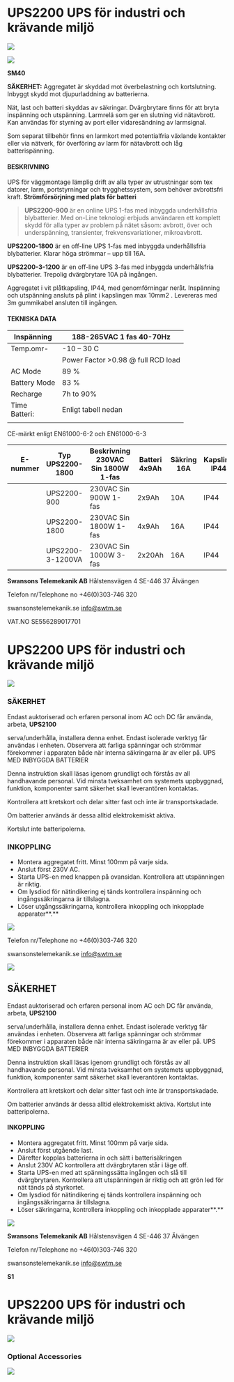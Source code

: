 # **UPS2200**  UPS för industri och krävande miljö

![](_page_0_Picture_1.jpeg)

![](_page_0_Picture_2.jpeg)

 **SM40** 

**SÄKERHET:** Aggregatet är skyddad mot överbelastning och kortslutning. Inbyggt skydd mot djupurladdning av batterierna.

Nät, last och batteri skyddas av säkringar. Dvärgbrytare finns för att bryta inspänning och utspänning. Larmrelä som ger en slutning vid nätavbrott. Kan användas för styrning av port eller vidaresändning av larmsignal.

Som separat tillbehör finns en larmkort med potentialfria växlande kontakter eller via nätverk, för överföring av larm för nätavbrott och låg batterispänning.

#### **BESKRIVNING**

UPS för väggmontage lämplig drift av alla typer av utrustningar som tex datorer, larm, portstyrningar och trygghetssystem, som behöver avbrottsfri kraft.  **Strömförsörjning med plats för batteri**

> **UPS2200-900** är en online UPS 1-fas med inbyggda underhållsfria blybatterier. Med on-Line teknologi erbjuds användaren ett komplett skydd för alla typer av problem på nätet såsom: avbrott, över och underspänning, transienter, frekvensvariationer, mikroavbrott.

**UPS2200-1800** är en off-line UPS 1-fas med inbyggda underhållsfria blybatterier. Klarar höga strömmar – upp till 16A.

**UPS2200-3-1200** är en off-line UPS 3-fas med inbyggda underhållsfria blybatterier. Trepolig dvärgbrytare 10A på ingången.

Aggregatet i vit plåtkapsling, IP44, med genomförningar neråt. Inspänning och utspänning ansluts på plint i kapslingen max 10mm2 . Levereras med 3m gummikabel ansluten till ingången.

#### **TEKNISKA DATA**

| Inspänning       | 188-265VAC 1 fas 40-70Hz           |
|------------------|------------------------------------|
| Temp.omr-        | -10 – 30 C                         |
|                  | Power Factor >0.98 @ full RCD load |
| AC Mode          | 89 %                               |
| Battery Mode     | 83 %                               |
| Recharge         | 7h to 90%                          |
| Time<br>Batteri: | Enligt tabell nedan                |
|                  |                                    |

CE-märkt enligt EN61000-6-2 och EN61000-6-3

| E-<br>nummer | Typ<br>UPS2200-1800 | Beskrivning<br>230VAC Sin 1800W 1-fas | Batteri<br>4x9Ah | Säkring<br>16A | Kapsling<br>IP44 | BxHxD mm<br>600x342x210 |
|--------------|---------------------|---------------------------------------|------------------|----------------|------------------|-------------------------|
|              | UPS2200-900         | 230VAC Sin 900W 1-fas                 | 2x9Ah            | 10A            | IP44             | 450x320x180             |
|              | UPS2200-1800        | 230VAC Sin 1800W 1-fas                | 4x9Ah            | 16A            | IP44             | 570x340x220             |
|              | UPS2200-3-1200VA    | 230VAC Sin 1000W 3-fas                | 2x20Ah           | 16A            | IP44             | 570x340x220             |

**Swansons Telemekanik AB** Hålstensvägen 4 SE-446 37 Älvängen

Telefon nr/Telephone no +46(0)303-746 320

swansonstelemekanik.se info@swtm.se

VAT.NO SE556289017701

# **UPS2200**  UPS för industri och krävande miljö

![](_page_1_Picture_1.jpeg)

### **SÄKERHET**

Endast auktoriserad och erfaren personal inom AC och DC får använda, arbeta, **UPS2100** 

serva/underhålla, installera denna enhet. Endast isolerade verktyg får användas i enheten. Observera att farliga spänningar och strömmar förekommer i apparaten både när interna säkringarna är av eller på. UPS MED INBYGGDA BATTERIER

Denna instruktion skall läsas igenom grundligt och förstås av all handhavande personal. Vid minsta tveksamhet om systemets uppbyggnad, funktion, komponenter samt säkerhet skall leverantören kontaktas.

Kontrollera att kretskort och delar sitter fast och inte är transportskadade.

Om batterier används är dessa alltid elektrokemiskt aktiva.

Kortslut inte batteripolerna.

### **INKOPPLING**

- Montera aggregatet fritt. Minst 100mm på varje sida.
- Anslut först 230V AC.
- Starta UPS-en med knappen på ovansidan. Kontrollera att utspänningen är riktig.
- Om lysdiod för nätindikering ej tänds kontrollera inspänning och ingångssäkringarna är tillslagna.
- Löser utgångssäkringarna, kontrollera inkoppling och inkopplade apparater**.**

![](_page_1_Picture_15.jpeg)

Telefon nr/Telephone no +46(0)303-746 320

swansonstelemekanik.se info@swtm.se

![](_page_2_Picture_1.jpeg)

## **SÄKERHET**

Endast auktoriserad och erfaren personal inom AC och DC får använda, arbeta, **UPS2100** 

serva/underhålla, installera denna enhet. Endast isolerade verktyg får användas i enheten. Observera att farliga spänningar och strömmar förekommer i apparaten både när interna säkringarna är av eller på. UPS MED INBYGGDA BATTERIER

Denna instruktion skall läsas igenom grundligt och förstås av all handhavande personal. Vid minsta tveksamhet om systemets uppbyggnad, funktion, komponenter samt säkerhet skall leverantören kontaktas.

Kontrollera att kretskort och delar sitter fast och inte är transportskadade.

Om batterier används är dessa alltid elektrokemiskt aktiva. Kortslut inte batteripolerna.

#### **INKOPPLING**

- Montera aggregatet fritt. Minst 100mm på varje sida.
- Anslut först utgående last.
- Därefter kopplas batterierna in och sätt i batterisäkringen
- Anslut 230V AC kontrollera att dvärgbrytaren står i läge off.
- Starta UPS-en med att spänningssätta ingången och slå till dvärgbrytaren. Kontrollera att utspänningen är riktig och att grön led för nät tänds på styrkortet.
- Om lysdiod för nätindikering ej tänds kontrollera inspänning och ingångssäkringarna är tillslagna.
- Löser säkringarna, kontrollera inkoppling och inkopplade apparater**.**

![](_page_2_Figure_16.jpeg)

**Swansons Telemekanik AB** Hålstensvägen 4 SE-446 37 Älvängen

Telefon nr/Telephone no +46(0)303-746 320

swansonstelemekanik.se info@swtm.se

**S1** 

# **UPS2200**  UPS för industri och krävande miljö

![](_page_3_Picture_1.jpeg)

### **Optional Accessories**

![](_page_3_Picture_3.jpeg)